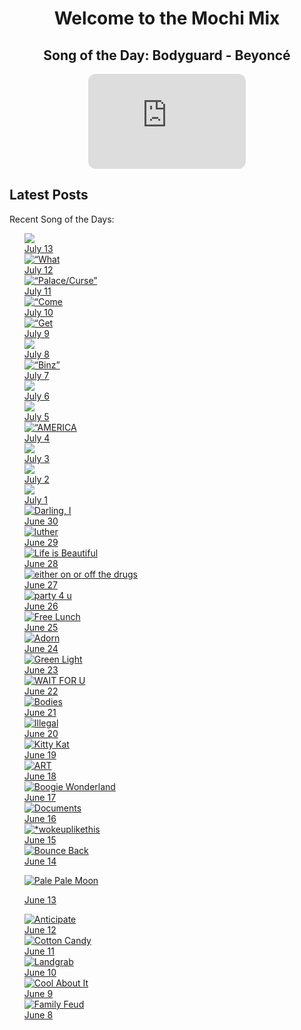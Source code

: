 <div style="text-align: center">
  <h1>Welcome to the Mochi Mix</h1>
</div>

<div style="text-align: center">
  <h2>Song of the Day: 
   Bodyguard - Beyoncé </h2>
<iframe style="border-radius:12px" src="https://open.spotify.com/embed/track/6Y4rniIxibegzsg8cdWAWV?utm_source=generator" width="50%" height="152" frameBorder="0" allowfullscreen="" allow="autoplay; clipboard-write; encrypted-media; fullscreen; picture-in-picture" loading="lazy"></iframe>
</div>

## Latest Posts
Recent Song of the Days:

<ul>

<div class="song-grid">

<a href="https://open.spotify.com/track/3Tc6dHggtSaZqlKRhzkeub?si=aa8e683271c84826" class="song-item" target="_blank">
     <img src="https://i.scdn.co/image/ab67616d0000b2734fe227fca31cc64bc03ad854” alt="Love, Love, Love">
  <div class="song-date">July 13</div> 
<a href="https://open.spotify.com/track/57GsLpRtEtrzcPGPop20rS?si=9172cfeee9ab4abd" class="song-item" target="_blank">
     <img src="https://i.scdn.co/image/ab67616d0000b2739d22b70fe52340efb60ab681" alt=“What did I Miss?”>
  <div class="song-date">July 12</div> 
<a href="https://open.spotify.com/track/300DUx4tdtCdGEUXR032jA?si=d25ad04422e94fc0" class="song-item" target="_blank">
     <img src="https://i.scdn.co/image/ab67616d0000b2731c1c33c63cdbcb5788975a93" alt=“Palace/Curse”>
  <div class="song-date">July 11</div> 
<a href="https://open.spotify.com/track/6cEguiQecbXrFlsnMi2ysr?si=f85410229480424d" class="song-item" target="_blank">
     <img src="https://i.scdn.co/image/ab67616d0000b273240b49b7795e0611ccf416b7" alt=“Come and See Me”>
  <div class="song-date">July 10</div> 
<a href="https://open.spotify.com/track/2uP6t2J5MEwhr9rDkAAzwh?si=5638808352e64a85" class="song-item" target="_blank">
     <img src="https://i.scdn.co/image/ab67616d0000b27305ac3e026324594a31fad7fb" alt=“Get You”>
  <div class="song-date">July 9</div> 
<a href="https://open.spotify.com/track/0JXXNGljqupsJaZsgSbMZV?si=2c3cff235eeb4465" class="song-item" target="_blank">
     <img src="https://i.scdn.co/image/ab67616d0000b273d5a8395b0d80b8c48a5d851c” alt="Sure Thing" >
  <div class="song-date">July 8</div> 
<a href="https://open.spotify.com/track/7yvdp8dqmxExSJwT2fn6Xq?si=b2dd63f80fc24e20" class="song-item" target="_blank">
     <img src="https://i.scdn.co/image/ab67616d0000b273b1150f77ae2fbf0d5b4715fc" alt=“Binz”>
  <div class="song-date">July 7</div> 
<a href="https://open.spotify.com/track/42V7F468ieBbxKwaxBlpls?si=90dbb66db17c4b31" class="song-item" target="_blank">
     <img src="https://i.scdn.co/image/ab67616d0000b2739253fc2431dc4eb3c3c8c103” alt="Much Better Off”>
  <div class="song-date">July 6</div> 
<a href="https://open.spotify.com/track/2g6tReTlM2Akp41g0HaeXN?si=0ed1a719fbfe4cd8" class="song-item" target="_blank">
     <img src="https://i.scdn.co/image/ab67616d0000b2732e02117d76426a08ac7c174f” alt="Die Hard”>
  <div class="song-date">July 5</div> 
<a href="https://open.spotify.com/track/6l8mgVN9Xf1hiDIFGA6CTE?si=8be3238c6bb1495a" class="song-item" target="_blank">
     <img src="https://i.scdn.co/image/ab67616d0000b27378643be90cd7c5ec75675855"alt=“AMERICA HAS A PROBLEM”>
  <div class="song-date">July 4</div> 
<a href="https://open.spotify.com/track/7AswIMJtp31Y62pgWFoQJI?si=d0ec8a22beea4e2b" class="song-item" target="_blank">
     <img src="https://i.scdn.co/image/ab67616d0000b273bcae489ac593de44bd9bda54” alt="The Love I Lost”>
  <div class="song-date">July 3</div> 
<a href="https://open.spotify.com/track/4IU1RL4BKvFyXtbTwaHAvW?si=fdfbe5c2037c4e43" class="song-item" target="_blank">
     <img src="https://i.scdn.co/image/ab67616d0000b273bd3cf0e884569cd4048cbe37” alt="Ventura Highway”>
  <div class="song-date">July 2</div> 
<a href="https://open.spotify.com/track/0CM8lJRuiIczcAwm9CqjNE?si=c58204232b764cff" class="song-item" target="_blank">
     <img src="https://i.scdn.co/image/ab67616d0000b273c89a2be14bbf9ba8c125763a” alt="Mr. Put it On”>
  <div class="song-date">July 1</div> 
<a href="https://open.spotify.com/track/0VaeksJaXy5R1nvcTMh3Xk?si=67529ffaee724f51" class="song-item" target="_blank">
     <img src="https://i.scdn.co/image/ab67616d0000b273124e9249fada4ff3c3a0739c" alt="Darling, I">
  <div class="song-date">June 30</div> 
<a href="https://open.spotify.com/track/45J4avUb9Ni0bnETYaYFVJ?si=93365c78ee194987" class="song-item" target="_blank">
     <img src="https://i.scdn.co/image/ab67616d0000b273d9985092cd88bffd97653b58" alt="luther">
  <div class="song-date">June 29</div> 
<a href="https://open.spotify.com/track/6hh74g3EXXM8dF1Boamcyn?si=787f54c644524b26" class="song-item" target="_blank">
     <img src="https://i.scdn.co/image/ab67616d0000b273c61adbb5db3191376d7cde7a" alt="Life is Beautiful">
  <div class="song-date">June 28</div> 
<a href="https://open.spotify.com/track/3EWaU5exMayFzQMkIfTX7w?si=502c7495bcfe43ec" class="song-item" target="_blank">
     <img src="https://i.scdn.co/image/ab67616d0000b27314ed6f5625ea349c7bda4181" alt="either on or off the drugs">
  <div class="song-date">June 27</div> 
<a href="https://open.spotify.com/track/2RdEC8Ff83WkX7kDVCHseE?si=2d2a8016ff754300" class="song-item" target="_blank">
     <img src="https://i.scdn.co/image/ab67616d0000b27349bdbd5880802dcbe4e0b2dd" alt="party 4 u">
  <div class="song-date">June 26</div> 
<a href="https://open.spotify.com/track/5FX89IUKm9QJT9ymrmyK4k?si=6e69beb414db4a19" class="song-item" target="_blank">
     <img src="https://i.scdn.co/image/ab67616d0000b273ed5e0ac2ad3fd4932103bd19" alt="Free Lunch">
  <div class="song-date">June 25</div> 
<a href="https://open.spotify.com/track/25cUhiAod71TIQSNicOaW3?si=e3a5dd87bfbc459e" class="song-item" target="_blank">
     <img src="https://i.scdn.co/image/ab67616d0000b273fe113f478616e62a8fe14108" alt="Adorn">
  <div class="song-date">June 24</div> 
<a href="https://open.spotify.com/track/72by3Re4C3eVEBXvsUo0zV?si=6f1500159ad94178" class="song-item" target="_blank">
     <img src="https://i.scdn.co/image/ab67616d0000b273d70bbffa859a9f9ca6f10496" alt="Green Light">
  <div class="song-date">June 23</div> 
<a href="https://open.spotify.com/track/59nOXPmaKlBfGMDeOVGrIK?si=b491a0c6e07940d2" class="song-item" target="_blank">
     <img src="https://i.scdn.co/image/ab67616d0000b27386badd635b69aea887862214" alt="WAIT FOR U">
  <div class="song-date">June 22</div> 
<a href="https://open.spotify.com/track/2PcZiMr9bRNtRikrN7s6bL?si=f7a07d47cec24e11" class="song-item" target="_blank">
     <img src="https://i.scdn.co/image/ab67616d0000b273572a0f748d0801d7bea5f245" alt="Bodies">
  <div class="song-date">June 21</div> 
<a href="https://open.spotify.com/track/1WmBVbFmLt0w6zPP37TeCG?si=8a23f3df38c441f6" class="song-item" target="_blank">
     <img src="https://i.scdn.co/image/ab67616d0000b273dd4912edb4982f53a381b98e" alt="Illegal">
        <div class="song-date">June 20</div> 
  <a href="https://open.spotify.com/track/5UhR5ud9gS6n0PgzsjZmQd?si=1afee0a3850241ea" class="song-item" target="_blank">
     <img src="https://i.scdn.co/image/ab67616d0000b273632e4eafb2ffba59a2ae4500" alt="Kitty Kat">
        <div class="song-date">June 19</div> 
  <a href="https://open.spotify.com/track/24fWOmkqeWMdAxiOiuXt0k?si=22ec9144babe472b" class="song-item" target="_blank">
     <img src="https://i.scdn.co/image/ab67616d0000b2736bdc9c7558229c49e6a2a939" alt="ART">
        <div class="song-date">June 18</div>
   <a href="https://open.spotify.com/track/6ztstiyZL6FXzh4aG46ZPD?si=51c9431544c9467b" class="song-item" target="_blank">
     <img src="https://i.scdn.co/image/ab67616d0000b2735ccd022a69a4da9551efd988" alt="Boogie Wonderland">
        <div class="song-date">June 17</div>
    </a>
  <a href="https://open.spotify.com/track/2GZIuPFHBY7yanCa7pzxak" class="song-item" target="_blank">
        <img src="https://i.scdn.co/image/ab67616d0000b273c9ef3947d5f9aadf4148bcf3" alt="Documents">
        <div class="song-date">June 16</div>
    </a>
    <a href="https://open.spotify.com/track/59J5nzL1KniFHnU120dQzt?si=47080c14872b4103" class="song-item" target="_blank">
        <img src="https://i.scdn.co/image/ab67616d0000b273e31a279d267f3b3d8912e6f1" alt="*wokeuplikethis">
        <div class="song-date">June 15</div>
    </a>

  <a href="https://open.spotify.com/track/0SGkqnVQo9KPytSri1H6cF?si=119131b6129e4f68" class="song-item" target="_blank">
        <img src="https://i.scdn.co/image/ab67616d0000b273e572359074e5da958a922987" alt="Bounce Back">
        <div class="song-date">June 14</div>
    </a>

  <a href="https://open.spotify.com/track/3gpofCUBcNhtLy2mN0ioE5?si=bb06fb30937e4c89
" class="song-item" target="_blank">
        <img src="https://i.scdn.co/image/ab67616d0000b2738dba24881240fa4bc378fc11" alt="Pale Pale Moon">
        <div class="song-date">June 13</div>
    </a>

  <a href="https://open.spotify.com/track/6MGDifi2vBHgHLpqCUmX16?si=39658641e3b943cb" class="song-item" target="_blank">
        <img src="https://i.scdn.co/image/ab67616d0000b27341a9874dcccc950dd494c292" alt="Anticipate">
        <div class="song-date">June 12</div>
    </a>

    
  <a href="https://open.spotify.com/track/2ILSAavE0FTWeZ8pAZY5bS?si=5fb75031b5504c6e" class="song-item" target="_blank">
        <img src="https://i.scdn.co/image/ab67616d0000b2733cf33f080e04f7d6400def5d" alt="Cotton Candy">
        <div class="song-date">June 11</div>
    </a>

  <a href="https://open.spotify.com/track/3pLwsRkN3XblUXuUUqPqFR?si=760aa8ed6aa5432e" class="song-item" target="_blank">
        <img src="https://i.scdn.co/image/ab67616d0000b2734304eafbf3516fa34b29b8e2" alt="Landgrab">
        <div class="song-date">June 10</div>
    </a>

  <a href="https://open.spotify.com/track/3gC7sGzLtC1we5Kg4fac7X?si=cfde6d41d69d44ed" class="song-item" target="_blank">
        <img src="https://i.scdn.co/image/ab67616d0000b2738e6cfbc765bf8f34e0720716" alt="Cool About It">
        <div class="song-date">June 9</div>
    </a>

  <a href="https://open.spotify.com/track/6ku4gCfjdxmYpajNONAciN?si=e213cc7af3d1445a" class="song-item" target="_blank">
        <img src="https://i.scdn.co/image/ab67616d0000b2737513c4956ea5552caf02eab6" alt="Family Feud">
        <div class="song-date">June 8</div>
    </a>
